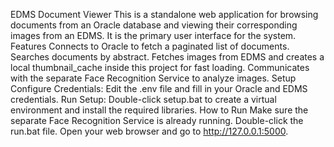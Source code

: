 EDMS Document Viewer
This is a standalone web application for browsing documents from an Oracle database and viewing their corresponding images from an EDMS. It is the primary user interface for the system.
Features
Connects to Oracle to fetch a paginated list of documents.
Searches documents by abstract.
Fetches images from EDMS and creates a local thumbnail_cache inside this project for fast loading.
Communicates with the separate Face Recognition Service to analyze images.
Setup
Configure Credentials: Edit the .env file and fill in your Oracle and EDMS credentials.
Run Setup: Double-click setup.bat to create a virtual environment and install the required libraries.
How to Run
Make sure the separate Face Recognition Service is already running.
Double-click the run.bat file.
Open your web browser and go to http://127.0.0.1:5000.
